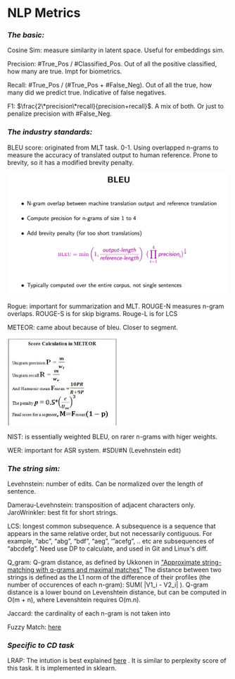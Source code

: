 # NLP Metrics 

### _The basic:_
Cosine Sim: measure similarity in latent space. Useful for embeddings sim. 

Precision: #True_Pos / #Classified_Pos. Out of all the positive classified, how many are true. Impt for biometrics. 

Recall: #True_Pos / (#True_Pos + #False_Neg). Out of all the true, how many did we predict true. Indicative of false negatives. 

F1: $\frac{2\*precision\*recall}{precision+recall}$. A mix of both. Or just to penalize precision with #False_Neg. 

### _The industry standards:_

BLEU score: originated from MLT task. 0-1. Using overlapped n-grams to measure the accuracy of translated output to human reference. Prone to brevity, so it has a modified brevity penalty. 


![bleu](./Assets/bleu_score_formula.png)

Rogue: important for summarization and MLT. ROUGE-N measures n-gram overlaps. ROUGE-S is for skip bigrams. Rouge-L is for LCS

METEOR: came about because of bleu. Closer to segment. 

![meteor](./Assets/meteor_formula.jpg)

NIST: is essentially weighted BLEU, on rarer n-grams with higer weights. 

WER: important for ASR system. #SDI/#N (Levehnstein edit)

### _The string sim:_
Levehnstein: number of edits. Can be normalized over the length of sentence. 

Damerau-Levehnstein: transposition of adjacent characters only. 
JaroWrinkler: best fit for short strings.

LCS: longest common subsequence. A subsequence is a sequence that appears in the same relative order, but not necessarily contiguous. For example, “abc”, “abg”, “bdf”, “aeg”, ‘”acefg”, .. etc are subsequences of “abcdefg”.  Need use DP to calculate, and used in Git and Linux's diff. 

Q_gram: Q-gram distance, as defined by Ukkonen in ["Approximate string-matching with q-grams and maximal matches"](http://www.sciencedirect.com/science/article/pii/0304397592901434) The distance between two strings is defined as the L1 norm of the difference of their profiles (the number of occurences of each n-gram): SUM( \|V1_i - V2_i\| ). Q-gram distance is a lower bound on Levenshtein distance, but can be computed in O(m + n), where Levenshtein requires O(m.n). 

Jaccard: the cardinality of each n-gram is not taken into 

Fuzzy Match: [here](https://chairnerd.seatgeek.com/fuzzywuzzy-fuzzy-string-matching-in-python/)


### _**Specific to CD task**_

LRAP: The intution is best explained [here](https://stackoverflow.com/questions/55881642/how-to-interpret-label-ranking-average-precision-score) . It is similar to perplexity score of this task. It is implemented in sklearn. 
